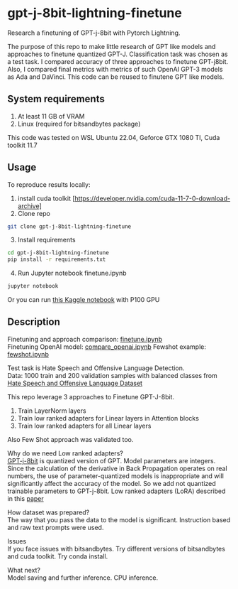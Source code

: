 # gpt-j-8bit-lightning-finetune

Research a finetuning of GPT-j-8bit with Pytorch Lightning. 

The purpose of this repo to make little research of GPT like models and approaches to finetune quantized GPT-J. Сlassification task was chosen as a test task. I compared accuracy of three approaches to finetune GPT-j8bit. Also, I compared final metrics with metrics of such OpenAI GPT-3 models as Ada and DaVinci. This code can be reused to finutene GPT like models. 

## System requirements

1. At least 11 GB of VRAM
2. Linux (required for bitsandbytes package)

This code was tested on WSL Ubuntu 22.04, Geforce GTX 1080 TI, Cuda toolkit 11.7

## Usage

To reproduce results locally:

1. install cuda toolkit [https://developer.nvidia.com/cuda-11-7-0-download-archive]
2. Clone repo
```bash
git clone gpt-j-8bit-lightning-finetune
```
3. Install requirements
```bash
cd gpt-j-8bit-lightning-finetune
pip install -r requirements.txt
```
4. Run Jupyter notebook finetune.ipynb
```bash
jupyter notebook
```

Or you can run [this Kaggle notebook](https://www.kaggle.com/code/vetka925/gpt-j-8bit-finetuning/notebook) with P100 GPU

## Description

Finetuning and approach comparison: [finetune.ipynb](https://github.com/vetka925/gpt-j-8bit-lightning-finetune/blob/master/finetune.ipynb)  
Finetuning OpenAI model: [compare_openai.ipynb](https://github.com/vetka925/gpt-j-8bit-lightning-finetune/blob/master/compare_openai.ipynb) 
Fewshot example: [fewshot.ipynb](https://github.com/vetka925/gpt-j-8bit-lightning-finetune/blob/master/fewshot.ipynb)
  
Test task is Hate Speech and Offensive Language Detection.  
Data: 1000 train and 200 validation samples with balanced classes from [Hate Speech and Offensive Language Dataset](https://www.kaggle.com/datasets/mrmorj/hate-speech-and-offensive-language-dataset)

This repo leverage 3 approaches to Finetune GPT-J-8bit.
1. Train LayerNorm layers 
2. Train low ranked adapters for Linear layers in Attention blocks 
3. Train low ranked adapters for all Linear layers  

Also Few Shot approach was validated too.  
  
Why do we need Low ranked adapters?  
[GPT-j-8bit](https://huggingface.co/hivemind/gpt-j-6B-8bit) is quantized version of GPT. Model parameters are integers. Since the calculation of the derivative in Back Propagation operates on real numbers, the use of parameter-quantized models is inappropriate and will significantly affect the accuracy of the model. So we add not quantized trainable parameters to GPT-j-8bit. Low ranked adapters (LoRA) described in this [paper](https://arxiv.org/abs/2106.09685)  

How dataset was prepared?  
The way that you pass the data to the model is significant. Instruction based and raw text prompts were used.  

Issues  
If you face issues with bitsandbytes. Try different versions of bitsandbytes and cuda toolkit. Try conda install.  

What next?  
Model saving and further inference. CPU inference.